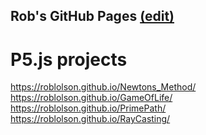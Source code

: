 ## Rob's GitHub Pages [(edit)](https://github.com/RobLOlson/roblolson.github.io/edit/main/index.md)

# P5.js projects
https://roblolson.github.io/Newtons_Method/
https://roblolson.github.io/GameOfLife/
https://roblolson.github.io/PrimePath/
https://roblolson.github.io/RayCasting/
